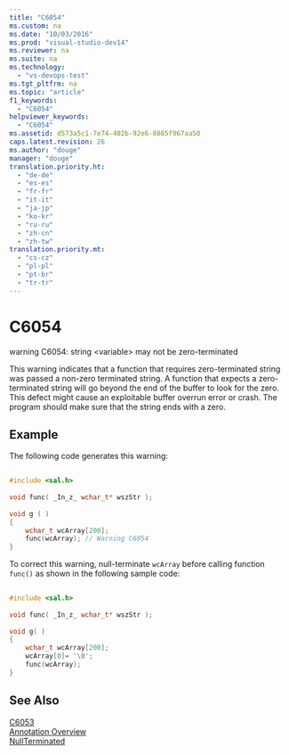 ```yaml
---
title: "C6054"
ms.custom: na
ms.date: "10/03/2016"
ms.prod: "visual-studio-dev14"
ms.reviewer: na
ms.suite: na
ms.technology: 
  - "vs-devops-test"
ms.tgt_pltfrm: na
ms.topic: "article"
f1_keywords: 
  - "C6054"
helpviewer_keywords: 
  - "C6054"
ms.assetid: d573a5c1-7e74-402b-92e6-8085f967aa50
caps.latest.revision: 26
ms.author: "douge"
manager: "douge"
translation.priority.ht: 
  - "de-de"
  - "es-es"
  - "fr-fr"
  - "it-it"
  - "ja-jp"
  - "ko-kr"
  - "ru-ru"
  - "zh-cn"
  - "zh-tw"
translation.priority.mt: 
  - "cs-cz"
  - "pl-pl"
  - "pt-br"
  - "tr-tr"
---
```

# C6054
warning C6054: string \<variable> may not be zero-terminated  
  
 This warning indicates that a function that requires zero-terminated string was passed a non-zero terminated string. A function that expects a zero-terminated string will go beyond the end of the buffer to look for the zero. This defect might cause an exploitable buffer overrun error or crash. The program should make sure that the string ends with a zero.  
  
## Example  
 The following code generates this warning:  
  
```cpp  
  
#include <sal.h>  
  
void func( _In_z_ wchar_t* wszStr );  
  
void g ( )  
{  
    wchar_t wcArray[200];  
    func(wcArray); // Warning C6054  
}  
```  
  
 To correct this warning, null-terminate `wcArray` before calling function `func()` as shown in the following sample code:  
  
```cpp  
  
#include <sal.h>  
  
void func( _In_z_ wchar_t* wszStr );  
  
void g( )  
{  
    wchar_t wcArray[200];   
    wcArray[0]= '\0';  
    func(wcArray);  
}  
```  
  
## See Also  
 [C6053](../codequality/c6053.md)   
 [Annotation Overview](http://msdn.microsoft.com/2345380e-2eeb-4107-907f-6e8b809c2643)   
 [NullTerminated](http://msdn.microsoft.com/86cbc668-e134-44fa-978e-9a0d57134056)